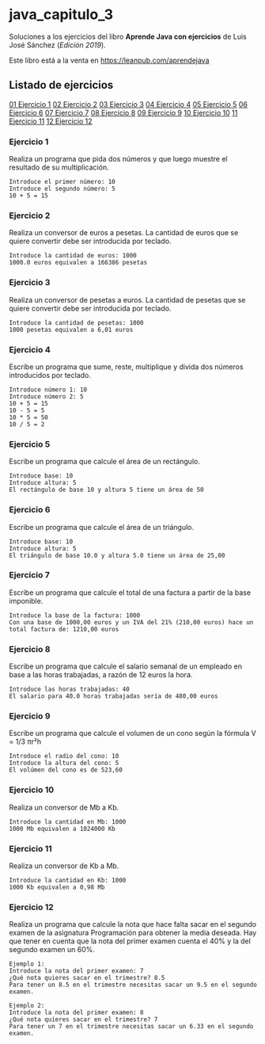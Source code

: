 # java_capitulo_3

Soluciones a los ejercicios del libro **Aprende Java con ejercicios** de Luis José Sánchez (_Edición 2019_).

Este libro está a la venta en https://leanpub.com/aprendejava

## Listado de ejercicios

[01 Ejercicio 1](#ejercicio-1)
[02 Ejercicio 2](#ejercicio-2)
[03 Ejercicio 3](#ejercicio-3)
[04 Ejercicio 4](#ejercicio-4)
[05 Ejercicio 5](#ejercicio-5)
[06 Ejercicio 6](#ejercicio-6)
[07 Ejercicio 7](#ejercicio-7)
[08 Ejercicio 8](#ejercicio-8)
[09 Ejercicio 9](#ejercicio-9)
[10 Ejercicio 10](#ejercicio-10)
[11 Ejercicio 11](#ejercicio-11)
[12 Ejercicio 12](#ejercicio-12)

### Ejercicio 1

Realiza un programa que pida dos números y que luego muestre el resultado de su multiplicación.

```
Introduce el primer número: 10
Introduce el segundo número: 5
10 + 5 = 15
```

### Ejercicio 2

Realiza un conversor de euros a pesetas. La cantidad de euros que se quiere convertir debe ser introducida por teclado.

```
Introduce la cantidad de euros: 1000
1000.0 euros equivalen a 166386 pesetas
```

### Ejercicio 3

Realiza un conversor de pesetas a euros. La cantidad de pesetas que se quiere convertir debe ser introducida por teclado.

```
Introduce la cantidad de pesetas: 1000
1000 pesetas equivalen a 6,01 euros
```

### Ejercicio 4

Escribe un programa que sume, reste, multiplique y divida dos números introducidos por teclado.

```
Introduce número 1: 10
Introduce número 2: 5
10 + 5 = 15
10 - 5 = 5
10 * 5 = 50
10 / 5 = 2
```

### Ejercicio 5

Escribe un programa que calcule el área de un rectángulo.

```
Introduce base: 10
Introduce altura: 5
El rectángulo de base 10 y altura 5 tiene un área de 50
```

### Ejercicio 6

Escribe un programa que calcule el área de un triángulo.

```
Introduce base: 10
Introduce altura: 5
El triángulo de base 10.0 y altura 5.0 tiene un área de 25,00
```

### Ejercicio 7

Escribe un programa que calcule el total de una factura a partir de la base imponible.

```
Introduce la base de la factura: 1000
Con una base de 1000,00 euros y un IVA del 21% (210,00 euros) hace un total factura de: 1210,00 euros
```

### Ejercicio 8

Escribe un programa que calcule el salario semanal de un empleado en base a las horas trabajadas, a razón de 12 euros la hora.

```
Introduce las horas trabajadas: 40
El salario para 40.0 horas trabajadas sería de 480,00 euros
```

### Ejercicio 9

Escribe un programa que calcule el volumen de un cono según la fórmula V = 1/3 πr²h

```
Introduce el radio del cono: 10
Introduce la altura del cono: 5
El volúmen del cono es de 523,60
```

### Ejercicio 10

Realiza un conversor de Mb a Kb.

```
Introduce la cantidad en Mb: 1000
1000 Mb equivalen a 1024000 Kb
```

### Ejercicio 11

Realiza un conversor de Kb a Mb.

```
Introduce la cantidad en Kb: 1000
1000 Kb equivalen a 0,98 Mb
```

### Ejercicio 12

Realiza un programa que calcule la nota que hace falta sacar en el segundo examen de la asignatura Programación para obtener la media deseada. Hay que tener en cuenta que la nota del primer examen cuenta el 40% y la del segundo examen un 60%.

```
Ejemplo 1:
Introduce la nota del primer examen: 7
¿Qué nota quieres sacar en el trimestre? 8.5
Para tener un 8.5 en el trimestre necesitas sacar un 9.5 en el segundo examen.

Ejemplo 2:
Introduce la nota del primer examen: 8
¿Qué nota quieres sacar en el trimestre? 7
Para tener un 7 en el trimestre necesitas sacar un 6.33 en el segundo examen.
```
